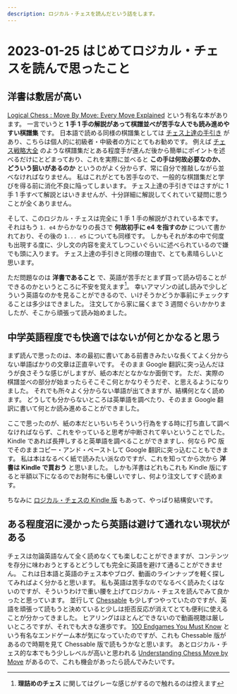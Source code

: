 ```yaml
---
description: ロジカル・チェスを読んだという話をします。
---
```


# 2023-01-25 はじめてロジカル・チェスを読んで思ったこと

## 洋書は敷居が高い

[Logical Chess : Move By Move: Every Move Explained](https://www.amazon.co.jp/Logical-Chess-Move-Batsford-Book/dp/0713484640)
という有名な本があります。
一言でいうと **1 手 1 手の解説があって棋譜並べが苦手な人でも読み進めやすい棋譜集** です。
日本語で読める同様の棋譜集としては [チェス上達の手引き](https://www.amazon.co.jp/%E3%83%81%E3%82%A7%E3%82%B9%E4%B8%8A%E9%81%94%E3%81%AE%E6%89%8B%E5%BC%95%E3%81%8D-%E3%83%81%E3%82%A7%E3%82%B9%E3%83%BB%E3%82%AF%E3%83%A9%E3%82%B7%E3%83%83%E3%82%AF%E3%82%B9-8-I%E3%83%BB-%E3%83%BB%E3%83%9B%E3%83%AD%E3%82%A6%E3%82%A3%E3%83%83%E3%83%84/dp/4907558082/)
があり、こちらは個人的に初級者・中級者の方にとてもお勧めです。
例えば [チェス戦略大全](https://www.amazon.co.jp/%E3%83%81%E3%82%A7%E3%82%B9%E6%88%A6%E7%95%A5%E5%A4%A7%E5%85%A8%E3%80%881%E3%80%89%E9%A7%92-%E3%83%94%E3%83%BC%E3%82%B9-%E3%81%AE%E6%B4%BB%E7%94%A8%E6%B3%95-%E3%83%AB%E3%83%87%E3%82%A3%E3%83%83%E3%82%AF-%E3%83%91%E3%83%83%E3%83%8F%E3%83%9E%E3%83%B3/dp/4828205349)
のような棋譜集だとある程度手が進んだ後から簡単にポイントを述べるだけにとどまっており、これを実際に並べると
**この手は何故必要なのか、どういう狙いがあるのか** というのがよく分からず、常に自分で推敲しながら並べなければなりません。
私はこれがとても苦手なので、一般的な棋譜集だと学びを得る前に消化不良に陥ってしまいます。
チェス上達の手引きではさすがに 1 手 1 手すべて解説とはいきませんが、十分詳細に解説してくれていて疑問に思うことが全くありません。

そして、このロジカル・チェスは完全に 1 手 1 手の解説がされている本です。
それはもう `1. e4` からかなりの長さで **何故初手に e4 を指すのか** について書かれており、その後の `1... e5` についても同様です。
しかもそれが本の中で何度も出現する度に、少し文の内容を変えてしつこいぐらいに述べられているので嫌でも頭に入ります。
チェス上達の手引きと同様の理由で、とても素晴らしいと思います。

ただ問題なのは **洋書であること** で、英語が苦手だとまず買って読み切ることができるのかというところに不安を覚えます[^1]。
幸いアマゾンの試し読みで少しどういう英語なのかを見ることができるので、いけそうかどうか事前にチェックすることは多少はできました。
注文してから家に届くまで 3 週間ぐらいかかりましたが、そこから頑張って読み始めました。

## 中学英語程度でも快適ではないが何とかなると思う

まず読んで思ったのは、本の最初に書いてある前書きみたいな長くてよく分からない単語ばかりの文章は正直辛いです。
そのまま Google 翻訳に突っ込んだほうが良さそうな感じがしますが、紙の本だとなかなか面倒です。
ただ、実際の棋譜並べの部分が始まったらそこそこ何とかなりそうだぞ、と思えるようになりました。
それでも所々よく分からない単語が出てきますが、結構何となく読めます。
どうしても分からないところは英単語を調べたり、そのまま Google 翻訳に書いて何とか読み進めることができました。

ここで思ったのが、紙の本だといちいちそういう行為をする時に打ち直して調べなければならず、これをやっていると思考が中断されて辛いということでした。
Kindle であれば長押しすると英単語を調べることができますし、何なら PC 版でそのままコピー・アンド・ペーストして Google 翻訳に突っ込むこともできます。
私は本はなるべく紙で読みたい派なのですが、これを知ってから次から **洋書は Kindle で買おう** と思いました。
しかも洋書はどれもこれも Kindle 版にすると半額以下になるのでお財布にも優しいですし、何より注文してすぐ読めます。

ちなみに [ロジカル・チェスの Kindle 版](https://www.amazon.co.jp/Logical-Chess-Explained-Algebraic-Chernev-ebook/dp/B07D8ZMPWW/)
もあって、やっぱり結構安いです。

## ある程度沼に浸かったら英語は避けて通れない現状がある

チェスは勿論英語なんて全く読めなくても楽しむことができますが、コンテンツを存分に味わおうとするとどうしても完全に英語を避けて通ることができません。
これは日本語と英語のチェス本やブログ、動画のラインナップを軽く探してみればよく分かると思います。
私も英語は苦手なのでなるべく読みたくはないのですが、そういうわけで重い腰を上げてロジカル・チェスを読んでみて良かったと思っています。
並行して [Chessable](https://www.chessable.com/)
も少しずつやっていたのですが、英語を頑張って読もうと決めていると少しは拒否反応が消えてとても便利に使えることが分かってきました。
ヒアリングはほとんどできないので動画視聴は厳しいところですが、それでも大きな進歩です。
[100 Endgames You Must Know](https://www.amazon.co.jp/100-Endgames-You-Must-Know/dp/9056916173)
という有名なエンドゲーム本が気になっていたのですが、これも Chessable 版があるので時期を見て Chessable 版で読もうかなと思います。
あとロジカル・チェス的な本でもう少しレベルが高いと思われる
[Understanding Chess Move by Move](https://www.amazon.co.jp/Understanding-Chess-Move-English-ebook/dp/B008QO3XVK/)
があるので、これも機会があったら読んでみたいです。

[^1]: **理詰めのチェス** に関してはグレーな感じがするので触れるのは控えます